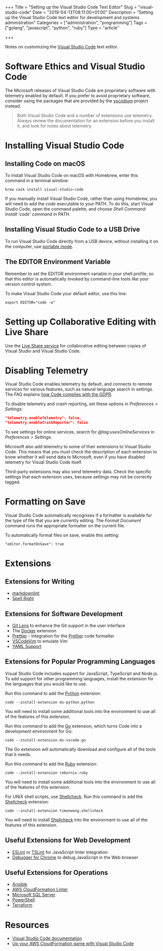 +++
Title = "Setting up the Visual Studio Code Text Editor"
Slug = "visual-studio-code"
Date = "2019-04-13T08:11:00+01:00"
Description = "Setting up the Visual Studio Code text editor for development and systems administration"
Categories = ["administration", "programming"]
Tags = ["golang", "javascript", "python", "ruby"]
Type = "article"

+++

Notes on customizing the [Visual Studio Code](https://code.visualstudio.com) text editor.

<!--more-->

# Software Ethics and Visual Studio Code

The Microsoft releases of Visual Studio Code are proprietary software with telemetry enabled by default. If you prefer to avoid proprietary software, consider using the packages that are provided by the [vscodium](https://github.com/VSCodium/vscodium) project instead.

> Both Visual Studio Code and a number of extensions use telemetry. Always review the documentation for an extension before you install it, and look for notes about telemetry.

# Installing Visual Studio Code

## Installing Code on macOS

To install Visual Studio Code on macOS with Homebrew, enter this command in a terminal window:

    brew cask install visual-studio-code

If you manually install Visual Studio Code, rather than using Homebrew, you will need to add the _code_ executable to your PATH. To do this, start Visual Studio Code, open the command palette, and choose _Shell Command: Install 'code' command in PATH_.

## Installing Visual Studio Code to a USB Drive

To run Visual Studio Code directly from a USB device, without installing it on the computer, use [portable mode](https://code.visualstudio.com/docs/editor/portable).

## The EDITOR Environment Variable

Remember to set the EDITOR environment variable in your shell profile, so that this
editor is automatically invoked by command-line tools like your version control system.

To make Visual Studio Code your default editor, use this line:

    export EDITOR="code -w"

# Setting up Collaborative Editing with Live Share

Use the [Live Share service](https://visualstudio.microsoft.com/services/live-share/) for collaborative editing between copies of Visual Studio and Visual Studio Code.

# Disabling Telemetry

Visual Studio Code enables telemetry by default, and connects to remote services for various features, such as natural language search in settings. The FAQ explains [how Code complies with the GDPR](https://code.visualstudio.com/docs/supporting/faq#_gdpr-and-vs-code).

To disable telemetry and crash reporting, set these options in _Preferences > Settings_:

```json
"telemetry.enableTelemetry": false,
"telemetry.enableCrashReporter": false
```

To see settings for online services, search for _@tag:usesOnlineServices_ in _Preferences > Settings_.

Microsoft also add telemetry to some of their extensions to Visual Studio Code. This means that you must check the description of each extension to know whether it will send data to Microsoft, even if you have disabled telemetry for Visual Studio Code itself.

Third-party extensions may also send telemetry data. Check the specific settings that each extension uses, because settings may not be correctly tagged.

# Formatting on Save

Visual Studio Code automatically recognises if a formatter is available for the type of file that you are currently editing. The _Format Document_ command runs the appropriate formatter on the current file.

To automatically format files on save, enable this setting:

```
"editor.formatOnSave": true
```

# Extensions

## Extensions for Writing

- [markdownlint](https://marketplace.visualstudio.com/items?itemName=DavidAnson.vscode-markdownlint)
- [Spell Right](https://marketplace.visualstudio.com/items?itemName=ban.spellright)

## Extensions for Software Development

- [Git Lens](https://marketplace.visualstudio.com/items?itemName=eamodio.gitlens) to
  enhance the Git support in the user interface
- The
  [Docker](https://marketplace.visualstudio.com/items?itemName=PeterJausovec.vscode-docker)
  extension
- [Prettier](https://marketplace.visualstudio.com/items?itemName=esbenp.prettier-vscode) - Integration for the [Prettier](https://github.com/prettier/prettier) code formatter
- [VSCodeVim](https://marketplace.visualstudio.com/items?itemName=vscodevim.vim) to emulate Vim
- [YAML Support](https://marketplace.visualstudio.com/items?itemName=redhat.vscode-yaml)

## Extensions for Popular Programming Languages

Visual Studio Code includes support for JavaScript, TypeScript and Node.js. To add support for other programming languages, install the extension for the languages that you would like to use.

Run this command to add the
[Python](https://marketplace.visualstudio.com/items?itemName=ms-python.python)
extension:

    code --install-extension ms-python.python

You will need to install some additional tools into the environment to use all of the features of this extension.

Run this command to add the
[Go](https://marketplace.visualstudio.com/items?itemName=ms-vscode.Go) extension, which
turns Code into a development environment for Go:

    code --install-extension ms-vscode.go

The Go extension will automatically download and configure all of the tools that it needs.

Run this command to add the
[Ruby](https://marketplace.visualstudio.com/items?itemName=rebornix.ruby) extension:

    code --install-extension rebornix.ruby

You will need to install some additional tools into the environment to use all of the features of this extension.

For UNIX shell scripts, use [Shellcheck](https://www.shellcheck.net/). Run this command to add the
[Shellcheck](https://marketplace.visualstudio.com/items?itemName=timonwong.shellcheck) extension:

    code --install-extension timonwong.shellcheck

You will need to install [Shellcheck](https://www.shellcheck.net/) into the environment to use all of the features of this extension.

## Useful Extensions for Web Development

- [ESLint](https://marketplace.visualstudio.com/items?itemName=dbaeumer.vscode-eslint)
  or [TSLint](https://marketplace.visualstudio.com/items?itemName=eg2.tslint) for
  JavaScript linter integration
- [Debugger for Chrome](https://marketplace.visualstudio.com/items?itemName=msjsdiag.debugger-for-chrome)
  to debug JavaScript in the Web browser

## Useful Extensions for Operations

- [Ansible](https://marketplace.visualstudio.com/items?itemName=vscoss.vscode-ansible)
- [AWS CloudFormation Linter](https://marketplace.visualstudio.com/items?itemName=kddejong.vscode-cfn-lint)
- [Microsoft SQL Server](https://marketplace.visualstudio.com/items?itemName=ms-mssql.mssql)
- [PowerShell](https://marketplace.visualstudio.com/items?itemName=ms-vscode.powershell)
- [Terraform](https://marketplace.visualstudio.com/items?itemName=mauve.terraform)

# Resources

- [Visual Studio Code documentation](https://code.visualstudio.com/Docs)
- [Up your AWS CloudFormation game with Visual Studio Code](https://hodgkins.io/up-your-cloudformation-game-with-vscode)
